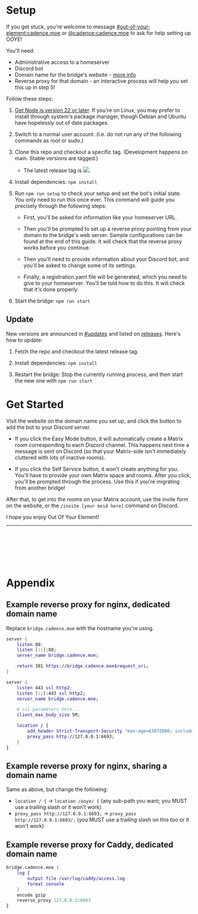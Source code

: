 # Setup

If you get stuck, you're welcome to message [#out-of-your-element:cadence.moe](https://matrix.to/#/#out-of-your-element:cadence.moe) or [@cadence:cadence.moe](https://matrix.to/#/@cadence:cadence.moe) to ask for help setting up OOYE!

You'll need:

* Administrative access to a homeserver
* Discord bot
* Domain name for the bridge's website - [more info](https://gitdab.com/cadence/out-of-your-element/src/branch/main/docs/why-does-the-bridge-have-a-website.md)
* Reverse proxy for that domain - an interactive process will help you set this up in step 5!

Follow these steps:

1. [Get Node.js version 22 or later](https://nodejs.org/en/download/prebuilt-installer). If you're on Linux, you may prefer to install through system's package manager, though Debian and Ubuntu have hopelessly out of date packages.

1. Switch to a normal user account. (i.e. do not run any of the following commands as root or sudo.)

1. Clone this repo and checkout a specific tag. (Development happens on main. Stable versions are tagged.)
	* The latest release tag is ![](https://img.shields.io/gitea/v/release/cadence/out-of-your-element?gitea_url=https%3A%2F%2Fgitdab.com&style=flat-square&label=%20&color=black).

1. Install dependencies: `npm install`

1. Run `npm run setup` to check your setup and set the bot's initial state. You only need to run this once ever. This command will guide you precisely through the following steps:

	* First, you'll be asked for information like your homeserver URL.

	* Then you'll be prompted to set up a reverse proxy pointing from your domain to the bridge's web server. Sample configurations can be found at the end of this guide. It will check that the reverse proxy works before you continue.

	* Then you'll need to provide information about your Discord bot, and you'll be asked to change some of its settings.

	* Finally, a registration.yaml file will be generated, which you need to give to your homeserver. You'll be told how to do this. It will check that it's done properly.

1. Start the bridge: `npm run start`

## Update

New versions are announced in [#updates](https://matrix.to/#/#ooye-updates:cadence.moe) and listed on [releases](https://gitdab.com/cadence/out-of-your-element/releases). Here's how to update:

1. Fetch the repo and checkout the latest release tag.

1. Install dependencies: `npm install`

1. Restart the bridge: Stop the currently running process, and then start the new one with `npm run start`

# Get Started

Visit the website on the domain name you set up, and click the button to add the bot to your Discord server.

* If you click the Easy Mode button, it will automatically create a Matrix room corresponding to each Discord channel. This happens next time a message is sent on Discord (so that your Matrix-side isn't immediately cluttered with lots of inactive rooms).

* If you click the Self Service button, it won't create anything for you. You'll have to provide your own Matrix space and rooms. After you click, you'll be prompted through the process. Use this if you're migrating from another bridge!

After that, to get into the rooms on your Matrix account, use the invite form on the website, or the `/invite [your mxid here]` command on Discord.

I hope you enjoy Out Of Your Element!

----
<br><br><br><br><br>

# Appendix

## Example reverse proxy for nginx, dedicated domain name

Replace `bridge.cadence.moe` with the hostname you're using.

```nix
server {
	listen 80;
	listen [::]:80;
	server_name bridge.cadence.moe;

	return 301 https://bridge.cadence.moe$request_uri;
}

server {
	listen 443 ssl http2;
	listen [::]:443 ssl http2;
	server_name bridge.cadence.moe;

	# ssl parameters here...
	client_max_body_size 5M;

	location / {
		add_header Strict-Transport-Security "max-age=63072000; includeSubDomains" always;
		proxy_pass http://127.0.0.1:6693;
	}
}
```

## Example reverse proxy for nginx, sharing a domain name

Same as above, but change the following:

- `location / {` -> `location /ooye/ {` (any sub-path you want; you MUST use a trailing slash or it won't work)
- `proxy_pass http://127.0.0.1:6693;` -> `proxy_pass http://127.0.0.1:6693/;` (you MUST use a trailing slash on this too or it won't work)

## Example reverse proxy for Caddy, dedicated domain name

```nix
bridge.cadence.moe {
	log {
		output file /var/log/caddy/access.log
		format console
	}
	encode gzip
	reverse_proxy 127.0.0.1:6693
}
```
